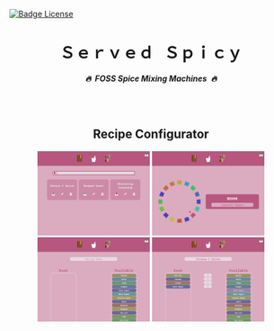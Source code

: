 
[![Badge License]][License]

<div align = center>

# Ｓｅｒｖｅｄ Ｓｐｉｃｙ

***🔥 FOSS Spice Mixing Machines 🔥***

<br>
<br>

<div align = center>

## Recipe Configurator

<img
    title = 'The Recipes Overview'
    width = 200
    src = 'Resources/Configurator/Recipes.png'
/>
<img
    title = 'The Spices Overview'
    width = 200
    src = 'Resources/Configurator/Spices.png'
/>
<img
    title = 'The Recipe Editor'
    width = 200
    src = 'Resources/Configurator/Editor.png'
/>
<img
    title = 'A Recipe Being Edited'
    width = 200
    src = 'Resources/Configurator/Recipe.png'
/>

</div>

<!--   🌶  🌶  🌶  🌶  🌶  🌶  🌶  🌶  🌶  🌶  🌶  🌶  🌶  🌶  🌶  🌶  🌶   -->

[License]: LICENSE



<!--   🌶  🌶  🌶  🌶  🌶  🌶  🌶    Buttons   🌶  🌶  🌶  🌶  🌶  🌶  🌶   -->

[Badge License]: https://img.shields.io/badge/License-AGPL_v3-blue.svg?style=for-the-badge
